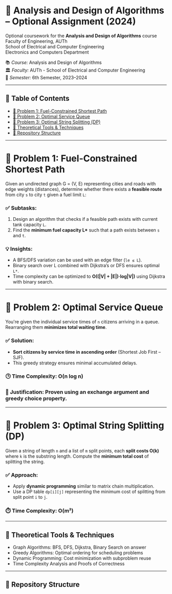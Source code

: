 # 📘 Analysis and Design οf Algorithms – Optional Assignment (2024)

Optional coursework for the **Analysis and Design οf Algorithms** course  
Faculty of Engineering, AUTh  
School of Electrical and Computer Engineering  
Electronics and Computers Department

📚 *Course:*  Analysis and Design οf Algorithms   
🏛️ *Faculty:* AUTh - School of Electrical and Computer Engineering  
📅 *Semester:* 6th Semester, 2023–2024

---

## 🧭 Table of Contents

- [📌 Problem 1: Fuel-Constrained Shortest Path](#-problem-1-fuel-constrained-shortest-path)
- [📌 Problem 2: Optimal Service Queue](#-problem-2-optimal-service-queue)
- [📌 Problem 3: Optimal String Splitting (DP)](#-problem-3-optimal-string-splitting-dp)
- [🧠 Theoretical Tools & Techniques](#-theoretical-tools--techniques)
- [📁 Repository Structure](#-repository-structure)

---

# 📌 Problem 1: Fuel-Constrained Shortest Path

Given an undirected graph G = (V, E) representing cities and roads with edge weights (distances), determine whether there exists a **feasible route** from city `s` to city `t` given a fuel limit `L`:

### ✅ Subtasks:
1. Design an algorithm that checks if a feasible path exists with current tank capacity `L`.
2. Find the **minimum fuel capacity L\*** such that a path exists between `s` and `t`.

### 💡 Insights:
- A BFS/DFS variation can be used with an edge filter (`le ≤ L`).
- Binary search over L combined with Dijkstra’s or DFS ensures optimal `L*`.
- Time complexity can be optimized to **O((|V| + |E|)·log|V|)** using Dijkstra with binary search.

---

# 📌 Problem 2: Optimal Service Queue

You're given the individual service times of `n` citizens arriving in a queue. Rearranging them **minimizes total waiting time**.

### ✅ Solution:
- **Sort citizens by service time in ascending order** (Shortest Job First – SJF).
- This greedy strategy ensures minimal accumulated delays.

### 🕒 Time Complexity: O(n log n)  
### 📏 Justification: Proven using an exchange argument and greedy choice property.

---

# 📌 Problem 3: Optimal String Splitting (DP)

Given a string of length `n` and a list of `m` split points, each **split costs O(k)** where `k` is the substring length. Compute the **minimum total cost** of splitting the string.

### ✅ Approach:
- Apply **dynamic programming** similar to matrix chain multiplication.
- Use a DP table `dp[i][j]` representing the minimum cost of splitting from split point `i` to `j`.

### ⏱️ Time Complexity: O(m²)

---

## 🧠 Theoretical Tools & Techniques

- Graph Algorithms: BFS, DFS, Dijkstra, Binary Search on answer
- Greedy Algorithms: Optimal ordering for scheduling problems
- Dynamic Programming: Cost minimization with subproblem reuse
- Time Complexity Analysis and Proofs of Correctness

---

## 📁 Repository Structure
